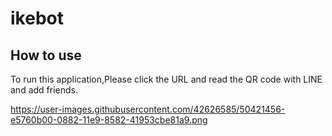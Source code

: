 # ikebot

## How to use

To run this application,Please click the URL and read the QR code with LINE and add friends.

https://user-images.githubusercontent.com/42626585/50421456-e5760b00-0882-11e9-8582-41953cbe81a9.png

